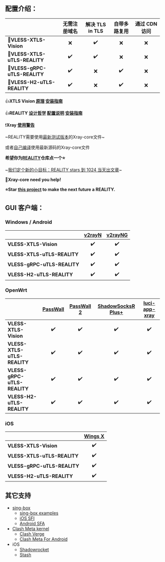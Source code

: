 ## **配置介绍：** 

| | 无需注册域名 | 解决 TLS in TLS | 自带多路复用 | 通过 CDN 访问 |
| :--- | :---: | :---: | :---: | :---: |
| :rocket:**VLESS-XTLS-Vision** | :x: | :heavy_check_mark: | :x: | :x: |
| :rocket:**VLESS-XTLS-uTLS-REALITY** | :heavy_check_mark: | :heavy_check_mark: | :x: | :x: |
| :rocket:**VLESS-gRPC-uTLS-REALITY** | :heavy_check_mark: | :x: | :heavy_check_mark: | :x: |
| :rocket:**VLESS-H2-uTLS-REALITY** | :heavy_check_mark: | :x: | :heavy_check_mark: | :x: |

:+1:**XTLS Vision [原理](https://github.com/XTLS/Xray-core/discussions/1295) [安装指南](https://github.com/chika0801/Xray-install)**

:+1:**REALITY [设计哲学](https://github.com/XTLS/Xray-core/issues/1689#issuecomment-1439447009) [配置说明](https://github.com/XTLS/REALITY#readme) [安装指南](https://github.com/chika0801/Xray-install/blob/main/REALITY.md)**

:exclamation:**Xray [使用警告](https://github.com/chika0801/Xray-examples/blob/main/warning.md)**

~REALITY需要使用[最新测试版本](https://github.com/XTLS/Xray-core/actions/workflows/release.yml)的Xray-core文件~

或者[自己编译](https://github.com/chika0801/Xray-install/blob/main/compile_Xray-core.md)使用最新源码的Xray-core文件

**希望你为[REALITY](https://github.com/XTLS/REALITY)仓库点一个:star:**

~[我们定个新的小目标：REALITY stars 到 1024 当天出文章](https://github.com/XTLS/Xray-core/issues/1679#issuecomment-1436520973)~

:eyes:**Xray-core need you help!**

**:star:Star [this project](https://github.com/XTLS/REALITY) to make the next future a REALITY.**

## **GUI 客户端：** 

### Windows / Android
| | [v2rayN](https://github.com/2dust/v2rayN/releases) | [v2rayNG](https://github.com/2dust/v2rayNg/releases) |
| :--- | :---: | :---: |
| **VLESS-XTLS-Vision** | :heavy_check_mark: | :heavy_check_mark: |
| **VLESS-XTLS-uTLS-REALITY** | :heavy_check_mark: | :heavy_check_mark: |
| **VLESS-gRPC-uTLS-REALITY** | :heavy_check_mark: | :heavy_check_mark: |
| **VLESS-H2-uTLS-REALITY** | :heavy_check_mark: | :heavy_check_mark: |

### OpenWrt
| | [PassWall](https://github.com/xiaorouji/openwrt-passwall) | [PassWall 2](https://github.com/xiaorouji/openwrt-passwall2) | [ShadowSocksR Plus+](https://github.com/fw876/helloworld) | [luci-app-xray](https://github.com/yichya/luci-app-xray) |
| :--- | :---: | :---: | :---: | :---: |
| **VLESS-XTLS-Vision** | :heavy_check_mark: | :heavy_check_mark: | :heavy_check_mark: | :heavy_check_mark: |
| **VLESS-XTLS-uTLS-REALITY** | :heavy_check_mark: | :heavy_check_mark: | :heavy_check_mark: | :heavy_check_mark: |
| **VLESS-gRPC-uTLS-REALITY** | :heavy_check_mark: | :heavy_check_mark: | :heavy_check_mark: | :heavy_check_mark: |
| **VLESS-H2-uTLS-REALITY** | :heavy_check_mark: | :heavy_check_mark: | :heavy_check_mark: | :heavy_check_mark: |

### iOS
| | [Wings X](https://apps.apple.com/app/wings-x-client/id6446119727) |
| :--- | :---: |
| **VLESS-XTLS-Vision** | :heavy_check_mark: |
| **VLESS-XTLS-uTLS-REALITY** | :heavy_check_mark: |
| **VLESS-gRPC-uTLS-REALITY** | :heavy_check_mark: |
| **VLESS-H2-uTLS-REALITY** | :heavy_check_mark: |

## **其它支持**

- [sing-box](https://github.com/SagerNet/sing-box/releases)
  - [sing-box examples](https://github.com/chika0801/sing-box-examples)
  - [iOS SFI](https://sing-box.sagernet.org/installation/clients/sfi/)
  - [Android SFA](https://sing-box.sagernet.org/installation/clients/sfa/)
- [Clash Meta kernel](https://github.com/MetaCubeX/Clash.Meta/releases)
  - [Clash Verge](https://github.com/zzzgydi/clash-verge/releases)
  - [Clash Meta For Android](https://github.com/MetaCubeX/ClashMetaForAndroid/releases)
- iOS
  - [Shadowrocket](https://apps.apple.com/app/shadowrocket/id932747118)
  - [Stash](https://apps.apple.com/app/stash/id1596063349)

